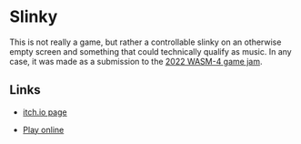 # Slinky

This is not really a game, but rather a controllable slinky on an otherwise empty screen and something that could technically qualify as music. In any case, it was made as a submission to the [2022 WASM-4 game jam](https://itch.io/jam/wasm4).

## Links

* [itch.io page](https://ifcoltransg.itch.io/slinky)

* [Play online](https://ifcoltransg.github.io/slinky/)
